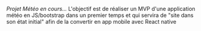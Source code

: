 *Projet Météo en cours...*
L'objectif est de réaliser un MVP d'une application météo en JS/bootstrap dans un premier temps et qui servira de "site dans son état initial" afin de la convertir en app mobile avec React native
